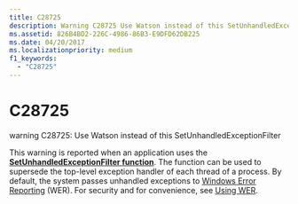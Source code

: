 ```yaml
---
title: C28725
description: Warning C28725 Use Watson instead of this SetUnhandledExceptionFilter.
ms.assetid: 826B4BD2-226C-4986-86B3-E9DFD62DB225
ms.date: 04/20/2017
ms.localizationpriority: medium 
f1_keywords: 
  - "C28725"
---
```


# C28725


warning C28725: Use Watson instead of this SetUnhandledExceptionFilter

This warning is reported when an application uses the [**SetUnhandledExceptionFilter function**](/windows/desktop/api/errhandlingapi/nf-errhandlingapi-setunhandledexceptionfilter). The function can be used to supersede the top-level exception handler of each thread of a process. By default, the system passes unhandled exceptions to [Windows Error Reporting](/windows/desktop/wer/windows-error-reporting) (WER). For security and for convenience, see [Using WER](/windows/desktop/wer/using-wer).

 


